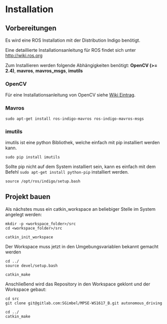 # Installation


## Vorbereitungen

Es wird eine ROS Installation mit der Distribution Indigo benötigt.

Eine detaillierte Installationsanleitung für ROS findet sich unter http://wiki.ros.org

Zum Installieren werden folgende Abhängigkeiten benötigt: **OpenCV (>= 2.4)**, **mavros**, **mavros_msgs**, **imutils**

### OpenCV
Für eine Installationsanleitung von OpenCV siehe [Wiki Eintrag](https://gitlab.com/SGimbel/MPSE-WS1617_B/wikis/opencv%20installation).

### Mavros
```shell
sudo apt-get install ros-indigo-mavros ros-indigo-mavros-msgs
```

### imutils 
imutils ist eine python Bibliothek, welche einfach mit pip installiert werden kann.

```shell
sudo pip install imutils
```

Sollte pip nicht auf dem System installiert sein, kann es einfach mit dem Befehl `sudo apt-get install python-pip` installiert werden. 


```shell
source /opt/ros/indigo/setup.bash
```

## Projekt bauen

Als nächstes muss ein catkin_workspace an beliebiger Stelle im System angelegt werden: 

```shell
mkdir -p <workspace_folder>/src
cd <workspace_folder>/src

catkin_init_workspace
```

Der Workspace muss jetzt in den Umgebungsvariablen bekannt gemacht werden

```shell
cd ../
source devel/setup.bash

catkin_make
```

Anschließend wird das Repository in den Workspace geklont und der Workspace gebaut:

```shell
cd src
git clone git@gitlab.com:SGimbel/MPSE-WS1617_B.git autonomous_driving

cd ../
catkin_make
```


